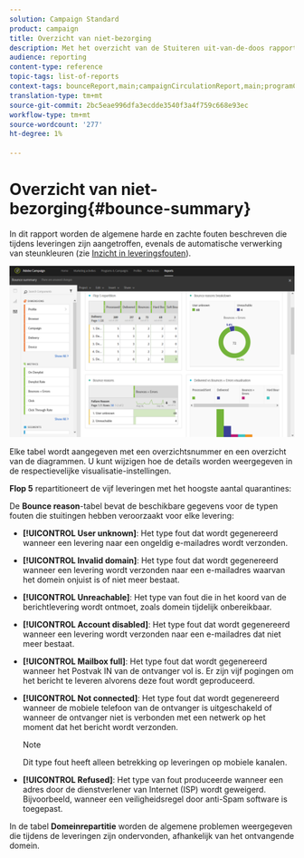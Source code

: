 ```yaml
---
solution: Campaign Standard
product: campaign
title: Overzicht van niet-bezorging
description: Met het overzicht van de Stuiteren uit-van-de-doos rapport, leer over de status van uw verzonden campagnes en fouten zij kunnen hebben ontmoet.
audience: reporting
content-type: reference
topic-tags: list-of-reports
context-tags: bounceReport,main;campaignCirculationReport,main;programCirculationReport,main
translation-type: tm+mt
source-git-commit: 2bc5eae996dfa3ecdde3540f3a4f759c668e93ec
workflow-type: tm+mt
source-wordcount: '277'
ht-degree: 1%

---
```



# Overzicht van niet-bezorging{#bounce-summary}

In dit rapport worden de algemene harde en zachte fouten beschreven die tijdens leveringen zijn aangetroffen, evenals de automatische verwerking van steunkleuren (zie [Inzicht in leveringsfouten](../../sending/using/understanding-delivery-failures.md)).

![](assets/campaign_reports_bounces.png)

Elke tabel wordt aangegeven met een overzichtsnummer en een overzicht van de diagrammen. U kunt wijzigen hoe de details worden weergegeven in de respectievelijke visualisatie-instellingen.

**Flop 5** repartitioneert de vijf leveringen met het hoogste aantal quarantines:

De **Bounce reason**-tabel bevat de beschikbare gegevens voor de typen fouten die stuitingen hebben veroorzaakt voor elke levering:

* **[!UICONTROL User unknown]**: Het type fout dat wordt gegenereerd wanneer een levering naar een ongeldig e-mailadres wordt verzonden.
* **[!UICONTROL Invalid domain]**: Het type fout dat wordt gegenereerd wanneer een levering wordt verzonden naar een e-mailadres waarvan het domein onjuist is of niet meer bestaat.
* **[!UICONTROL Unreachable]**: Het type van fout die in het koord van de berichtlevering wordt ontmoet, zoals domein tijdelijk onbereikbaar.
* **[!UICONTROL Account disabled]**: Het type fout dat wordt gegenereerd wanneer een levering wordt verzonden naar een e-mailadres dat niet meer bestaat.
* **[!UICONTROL Mailbox full]**: Het type fout dat wordt gegenereerd wanneer het Postvak IN van de ontvanger vol is. Er zijn vijf pogingen om het bericht te leveren alvorens deze fout wordt geproduceerd.
* **[!UICONTROL Not connected]**: Het type fout dat wordt gegenereerd wanneer de mobiele telefoon van de ontvanger is uitgeschakeld of wanneer de ontvanger niet is verbonden met een netwerk op het moment dat het bericht wordt verzonden.

   >[!NOTE]
   >
   >Dit type fout heeft alleen betrekking op leveringen op mobiele kanalen.

* **[!UICONTROL Refused]**: Het type van fout produceerde wanneer een adres door de dienstverlener van Internet (ISP) wordt geweigerd. Bijvoorbeeld, wanneer een veiligheidsregel door anti-Spam software is toegepast.

In de tabel **Domeinrepartitie** worden de algemene problemen weergegeven die tijdens de leveringen zijn ondervonden, afhankelijk van het ontvangende domein.
